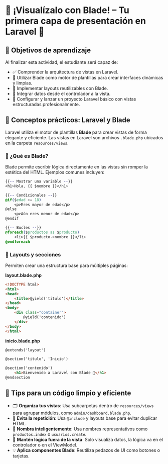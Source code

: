 # 🧠 **¡Visualízalo con Blade!** – Tu primera capa de presentación en Laravel 🧩

## 🎯 **Objetivos de aprendizaje**

Al finalizar esta actividad, el estudiante será capaz de:

- ✅ Comprender la arquitectura de vistas en Laravel.
- 🧰 Utilizar Blade como motor de plantillas para crear interfaces dinámicas y limpias.
- 🧩 Implementar layouts reutilizables con Blade.
- 🔄 Integrar datos desde el controlador a la vista.
- 🚀 Configurar y lanzar un proyecto Laravel básico con vistas estructuradas profesionalmente.

## 📘 **Conceptos prácticos: Laravel y Blade**

Laravel utiliza el motor de plantillas **Blade** para crear vistas de forma elegante y eficiente. Las vistas en Laravel son archivos `.blade.php` ubicados en la carpeta `resources/views`.

### 🧩 ¿Qué es Blade?

Blade permite escribir lógica directamente en las vistas sin romper la estética del HTML. Ejemplos comunes incluyen:

```css
{{-- Mostrar una variable --}}
<h1>Hola, {{ $nombre }}</h1>

{{-- Condicionales --}}
@if($edad >= 18)
    <p>Eres mayor de edad</p>
@else
    <p>Aún eres menor de edad</p>
@endif

{{-- Bucles --}}
@foreach($productos as $producto)
    <li>{{ $producto->nombre }}</li>
@endforeach
```

### 🧱 Layouts y secciones

Permiten crear una estructura base para múltiples páginas:

**layout.blade.php**

```html
<!DOCTYPE html>
<html>
<head>
    <title>@yield('titulo')</title>
</head>
<body>
    <div class="container">
        @yield('contenido')
    </div>
</body>
</html>
```

**inicio.blade.php**

```html
@extends('layout')

@section('titulo', 'Inicio')

@section('contenido')
    <h1>Bienvenido a Laravel con Blade 🧡</h1>
@endsection
```

## 🧼 **Tips para un código limpio y eficiente**

- 🗂️ **Organiza tus vistas**: Usa subcarpetas dentro de `resources/views` para agrupar módulos, como `admin/dashboard.blade.php`.
- 🔁 **Evita la repetición**: Usa `@include` y layouts base para evitar duplicar HTML.
- 🧠 **Nombra inteligentemente**: Usa nombres representativos como `productos.index` o `usuarios.create`.
- 🚦 **Mantén lógica fuera de la vista**: Solo visualiza datos, la lógica va en el controlador o en el ViewModel.
- 💡 **Aplica componentes Blade**: Reutiliza pedazos de UI como botones o tarjetas.